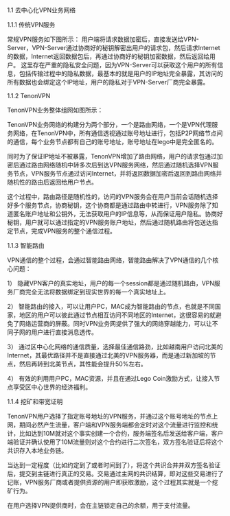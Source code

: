 1.1 去中心化VPN业务网络

1.1.1 传统VPN服务

常规VPN服务如下图所示：
用户端将请求数据加密后，直接发送给VPN-Server，VPN-Server通过协商好的秘钥解密出用户的请求包，然后请求Internet的数据，Internet返回数据包后，再通过协商好的秘钥加密数据，然后返回给用户。
这里存在严重的隐私安全问题，因为VPN-Server可以获取这个用户的所有信息，包括传输过程中的隐私数据，最基本的就是用户的IP地址完全暴露，其访问的所有数据也会绑定这个IP地址，用户的隐私对于VPN-Server厂商完全暴露。

1.1.2 TenonVPN

TenonVPN业务整体组网如图所示：

TenonVPN业务网络的构建分为两个部分，一个是路由网络，一个是VPN代理服务网络，在TenonVPN中，所有通信透视通过账号地址进行，包括P2P网络节点间的通信，每个业务节点都有自己的账号地址，账号地址在lego中是完全匿名的。

同时为了保证IP地址不被暴露，TenonVPN增加了路由网络，用户的请求包通过加密后通过路由网络随机中转多次后到达VPN服务网络，然后通过随机选择VPN服务节点，VPN服务节点通过访问Internet，并将返回数据加密后返回到路由网络并随机性的路由后返回给用户节点。

这个过程中，路由路径是随机性的，访问的VPN服务会在用户当前会话随机选择好多个服务节点，协商秘钥，这个协商都是通过路由中转进行，VPN服务除了知道匿名账户地址和公钥外，无法获取用户的IP信息等，从而保证用户隐私。协商好秘钥，用户就可以通过指定的VPN服务账户地址，然后通过随机路由将包送达指定节点，完成VPN服务的整个通信过程。


1.1.3 智能路由

VPN通信的整个过程，会通过智能路由网络，智能路由解决了VPN通信的几个核心问题：

1） 隐藏VPN客户的真实地址，用户的每一个session都是通过随机路由，VPN服务厂商完全无法将数据绑定到现实世界的每一个真实地址上。

2） 智能路由的接入，可以让用户PC，MAC成为智能路由的节点，也就是不同国家，地区的用户可以彼此通过节点相互访问不同地区的Internet，这很容易的就避免了网络运营商的屏蔽。同时VPN业务网提供了强大的网络穿越能力，可以让不同子网的用户进行直接消息透传。

3） 通过区中心化网络的通信质量，选择最佳通信路劲，比如越南用户访问北美的Internet，其最优路径并不是直接通过北美的VPN服务器，而是通过新加坡的节点，然后再转到北美节点，其性能会提升50%左右。

4） 有效的利用用户PC，MAC资源，并且在通过Lego Coin激励方式，让接入节点享受区中心世界的经济福利。

1.1.4 挖矿和带宽证明

TenonVPN用户选择了指定账号地址的VPN服务，并通过这个账号地址的节点上网，期间必然产生流量，客户端和VPN服务端都会定时对这个流量进行监控和统计，比如达到10M就对这个事实创建一个合约，服务端签名后发送给客户端，客户端验证并确认使用了10M流量则对这个合约进行二次签名，双方签名验证后将这个共识存入本地业务链。

当达到一定程度（比如约定到了或者时间到了），将这个共识合并并双方签名验证后，提交到主链进行真正的交易。交易通过主网的共识结算，即对这些交易进行了记账，VPN服务厂商或者提供资源的用户即获取激励，这个过程其实就是一个挖矿行为。

在用户选择VPN提供商时，会在主链锁定自己的余额，用于支付流量。

